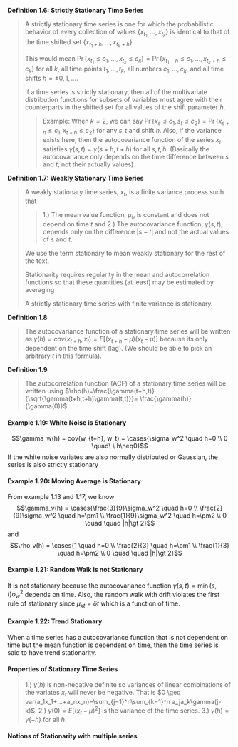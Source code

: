 **Definition 1.6: Strictly Stationary Time Series**
> A strictly stationary time series is one for which the probabilistic behavior of every collection of values $\{x_{t_1},...,x_{t_k}\}$ is identical to that of the time shifted set $\{x_{t_1+h},...,x_{t_k+h}\}$.
> 
> This would mean $\Pr\{x_{t_1} \leq c_1, ..., x_{t_k} \leq c_k\} = \Pr\{x_{t_1+h} \leq c_1, ..., x_{t_k+h} \leq c_k\}$ for all $k$, all time points $t_1, ..., t_k$, all numbers $c_1, ..., c_k$, and all time shifts $h=\pm 0,1,...$.
> 
> If a time series is strictly stationary, then all of the multivariate distribution functions for subsets of variables must agree with their counterparts in the shifted set for all values of the shift parameter $h$.
> > Example: When $k=2$, we can say $\Pr\{x_s\leq c_1, s_t\leq c_2\}=\Pr\{x_{s+h}\leq c_1, x_{t+h}\leq c_2\}$ for any $s,t$ and shift $h$. Also, if the variance exists here, then the autocovariance function of the series $x_t$ satisfies $\gamma(s,t)=\gamma(s+h,t+h)$ for all $s,t,h$. (Basically the autocovariance only depends on the time difference between $s$ and $t$, not their actually values).

**Definition 1.7: Weakly Stationary Time Series**
> A weakly stationary time series, $x_t$, is a finite variance process such that
> > 1.) The mean value function, $\mu_t$, is constant and does not depend on time $t$ and
> > 2.) The autocovariance function, $\gamma(s, t)$, depends only on the difference $|s-t|$ and not the actual values of $s$ and $t$.
> 
> We use the term stationary to mean weakly stationary for the rest of the text.
> 
> Stationarity requires regularity in the mean and autocorrelation functions so that these quantities (at least) may be estimated by averaging
> 
> A strictly stationary time series with finite variance is stationary.

**Definition 1.8**
> The autocovariance function of a stationary time series will be written as $\gamma(h) = cov(x_{t+h},x_t) = E[(x_{t+h}-\mu)(x_t-\mu)]$ because its only dependent on the time shift (lag). (We should be able to pick an arbitrary $t$ in this formula).

**Definition 1.9**
>The autocorrelation function (ACF) of a stationary time series will be written using $\rho(h)=\frac{\gamma(t+h,t)}{\sqrt{\gamma(t+h,t+h)\gamma(t,t)}}= \frac{\gamma(h)}{\gamma(0)}$.


#### Example 1.19: White Noise is Stationary
$$\gamma_w(h) = cov(w_{t+h}, w_t) = \cases{\sigma_w^2 \quad h=0 \\ 0 \quad\ \ h\neq0}$$If the white noise variates are also normally distributed or Gaussian, the series is also strictly stationary


#### Example 1.20: Moving Average is Stationary
From example 1.13 and 1.17, we know $$\gamma_v(h) = \cases{\frac{3}{9}\sigma_w^2 \quad h=0 \\ \frac{2}{9}\sigma_w^2 \quad h=\pm1 \\ \frac{1}{9}\sigma_w^2 \quad h=\pm2 \\ 0 \quad \quad |h|\gt 2}$$ and $$\rho_v(h) = \cases{1 \quad h=0 \\ \frac{2}{3} \quad h=\pm1 \\ \frac{1}{3} \quad h=\pm2 \\ 0 \quad \quad |h|\gt 2}$$

#### Example 1.21: Random Walk is not Stationary
It is not stationary because the autocovariance function $\gamma(s,t) = \min(s,t)\sigma_w^2$ depends on time. Also, the random walk with drift violates the first rule of stationary since $\mu_{xt}=\delta t$ which is a function of time.

#### Example 1.22: Trend Stationary
When a time series has a autocovariance function that is not dependent on time but the mean function is dependent on time, then the time series is said to have trend stationarity.

#### Properties of Stationary Time Series
> 1.) $\gamma(h)$ is non-negative definite so variances of linear combinations of the variates $x_t$ will never be negative. That is $0 \geq var(a_1x_1+...+a_nx_n)=\sum_{j=1}^n\sum_{k=1}^n a_ja_k\gamma(j-k)$.
> 2.) $\gamma(0) = E[(x_t - \mu)^2]$ is the variance of the time series.
> 3.) $\gamma(h) = \gamma(-h)$ for all $h$.

#### Notions of Stationarity with multiple series

